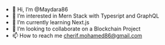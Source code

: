 - 👋 Hi, I’m @Maydara86
- 👀 I’m interested in Mern Stack with Typesript and GraphQL
- 🌱 I’m currently learning Next.js
- 💞️ I’m looking to collaborate on a Blockchain Project
- 📫 How to reach me cherif.mohamed86@gmail.com

<!---
Maydara86/Maydara86 is a ✨ special ✨ repository because its `README.md` (this file) appears on your GitHub profile.
You can click the Preview link to take a look at your changes.
--->
